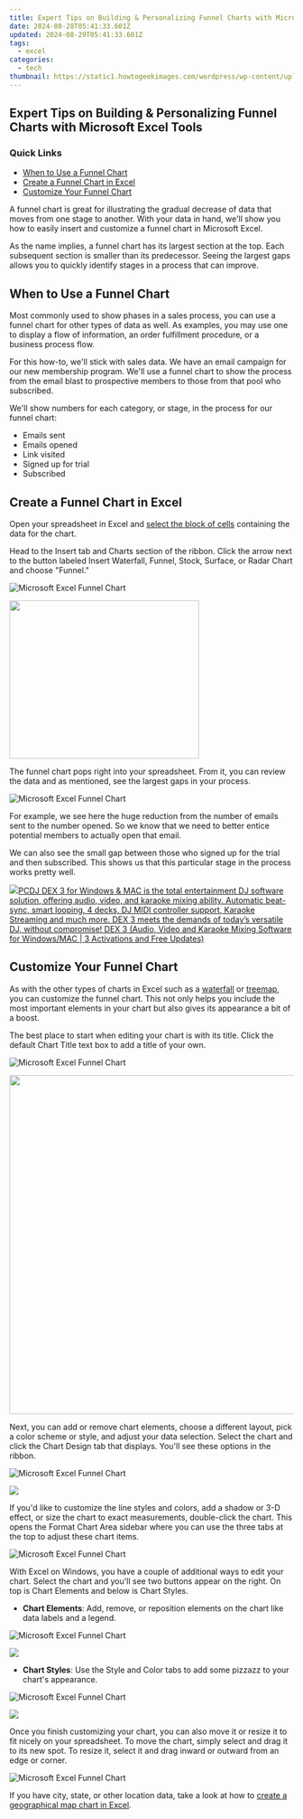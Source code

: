 ```yaml
---
title: Expert Tips on Building & Personalizing Funnel Charts with Microsoft Excel Tools
date: 2024-08-28T05:41:33.601Z
updated: 2024-08-29T05:41:33.601Z
tags:
  - excel
categories:
  - tech
thumbnail: https://static1.howtogeekimages.com/wordpress/wp-content/uploads/2021/09/ExcelFunnelChart.png
---
```


## Expert Tips on Building & Personalizing Funnel Charts with Microsoft Excel Tools

### Quick Links

* [When to Use a Funnel Chart](https://iphone-unlock.techidaily.com/how-to-unlock-stolen-apple-iphone-12-in-different-conditionsin-drfone-by-drfone-ios/)
* [Create a Funnel Chart in Excel](https://tiktok-videos.techidaily.com/new-chortling-chronicles-new-comedy-sensations-on-tiktok/)
* [Customize Your Funnel Chart](https://instagram-video-recordings.techidaily.com/new-spotlight-on-recent-unfollows-on-instagram-for-2024/)

 A funnel chart is great for illustrating the gradual decrease of data that moves from one stage to another. With your data in hand, we'll show you how to easily insert and customize a funnel chart in Microsoft Excel.

 As the name implies, a funnel chart has its largest section at the top. Each subsequent section is smaller than its predecessor. Seeing the largest gaps allows you to quickly identify stages in a process that can improve.

##  When to Use a Funnel Chart

 Most commonly used to show phases in a sales process, you can use a funnel chart for other types of data as well. As examples, you may use one to display a flow of information, an order fulfillment procedure, or a business process flow.

 For this how-to, we'll stick with sales data. We have an email campaign for our new membership program. We'll use a funnel chart to show the process from the email blast to prospective members to those from that pool who subscribed.

 We'll show numbers for each category, or stage, in the process for our funnel chart:

* Emails sent
* Emails opened
* Link visited
* Signed up for trial
* Subscribed

##  Create a Funnel Chart in Excel

 Open your spreadsheet in Excel and [select the block of cells](https://buynow-tips.techidaily.com/exploring-a-ravaged-world-on-motorcycle-in-days-gone-our-comprehhavis-review/) containing the data for the chart.

 Head to the Insert tab and Charts section of the ribbon. Click the arrow next to the button labeled Insert Waterfall, Funnel, Stock, Surface, or Radar Chart and choose "Funnel."

![Microsoft Excel Funnel Chart](https://static1.howtogeekimages.com/wordpress/wp-content/uploads/2021/09/ExcelFunnelChart.png) 

<!-- affiliate ads begin -->
<a href="https://laganoo.pxf.io/c/5597632/1657397/16446" target="_top" id="1657397"><img src="//a.impactradius-go.com/display-ad/16446-1657397" border="0" alt="" width="336" height="280"/></a><img height="0" width="0" src="https://imp.pxf.io/i/5597632/1657397/16446" style="position:absolute;visibility:hidden;" border="0" />
<!-- affiliate ads end -->
 The funnel chart pops right into your spreadsheet. From it, you can review the data and as mentioned, see the largest gaps in your process.

![Microsoft Excel Funnel Chart](https://static1.howtogeekimages.com/wordpress/wp-content/uploads/2021/09/ExcelFunnelChart.png) 

 For example, we see here the huge reduction from the number of emails sent to the number opened. So we know that we need to better entice potential members to actually open that email.

 We can also see the small gap between those who signed up for the trial and then subscribed. This shows us that this particular stage in the process works pretty well.

<!-- affiliate ads begin -->
<a href="https://shop.pcdj.com/order/checkout.php?PRODS=4698824&QTY=1&AFFILIATE=108875&CART=1"> <img src="https://secure.avangate.com/images/merchant/47f4b6321e9fd8e8f7326a6adc1a7c1e/products/dex3pro-screenshot-homepage.png" border="0">PCDJ DEX 3 for Windows & MAC is the total entertainment DJ software solution, offering audio, video, and karaoke mixing ability. Automatic beat-sync, smart looping, 4 decks, DJ MIDI controller support, Karaoke Streaming and much more. 
DEX 3 meets the demands of today’s versatile DJ, without compromise! 
DEX 3 (Audio, Video and Karaoke Mixing Software for Windows/MAC | 3 Activations and Free Updates)</a>
<!-- affiliate ads end -->
##  Customize Your Funnel Chart

 As with the other types of charts in Excel such as a [waterfall](https://youtube-docs.techidaily.com/approved-strategies-for-effective-youtube-playlist-distribution/) or [treemap](https://extra-guidance.techidaily.com/maximizing-value-in-your-cloud-service-expenditure-for-2024/), you can customize the funnel chart. This not only helps you include the most important elements in your chart but also gives its appearance a bit of a boost.

 The best place to start when editing your chart is with its title. Click the default Chart Title text box to add a title of your own.

![Microsoft Excel Funnel Chart](https://static1.howtogeekimages.com/wordpress/wp-content/uploads/2021/09/ExcelFunnelChart.png) 

<!-- affiliate ads begin -->
<a href="https://appsumo.8odi.net/c/5597632/2082535/7443" target="_top" id="2082535"><img src="//a.impactradius-go.com/display-ad/7443-2082535" border="0" alt="" width="1200" height="600"/></a><img height="0" width="0" src="https://appsumo.8odi.net/i/5597632/2082535/7443" style="position:absolute;visibility:hidden;" border="0" />
<!-- affiliate ads end -->
 Next, you can add or remove chart elements, choose a different layout, pick a color scheme or style, and adjust your data selection. Select the chart and click the Chart Design tab that displays. You'll see these options in the ribbon.

![Microsoft Excel Funnel Chart](https://static1.howtogeekimages.com/wordpress/wp-content/uploads/2021/09/ExcelFunnelChart.png) 

<!-- affiliate ads begin -->
<a href="https://secure.2checkout.com/order/checkout.php?PRODS=3727260&QTY=1&AFFILIATE=108875&CART=1"><img src="http://www.aiseesoft.com/avangate/30p/banner.jpg" border="0"></a>
<!-- affiliate ads end -->
 If you'd like to customize the line styles and colors, add a shadow or 3-D effect, or size the chart to exact measurements, double-click the chart. This opens the Format Chart Area sidebar where you can use the three tabs at the top to adjust these chart items.

![Microsoft Excel Funnel Chart](https://static1.howtogeekimages.com/wordpress/wp-content/uploads/2021/09/ExcelFunnelChart.png) 

 With Excel on Windows, you have a couple of additional ways to edit your chart. Select the chart and you'll see two buttons appear on the right. On top is Chart Elements and below is Chart Styles.

* **Chart Elements**: Add, remove, or reposition elements on the chart like data labels and a legend.

![Microsoft Excel Funnel Chart](https://static1.howtogeekimages.com/wordpress/wp-content/uploads/2021/09/ExcelFunnelChart.png) 

<!-- affiliate ads begin -->
<a href="https://shop.mondly.com/affiliate.php?ACCOUNT=ATISTUDI&AFFILIATE=108875&PATH=https%3A%2F%2Fwww.mondly.com%3FAFFILIATE%3D108875%26RESOURCE%3D%2BGeneral%2B970x90%2B"><img src="https://secure.avangate.com/images/merchant/69c418c33ec2e1a4267fa9bb77fa1428/general-970x90.gif" border="0"></a>
<!-- affiliate ads end -->
* **Chart Styles**: Use the Style and Color tabs to add some pizzazz to your chart's appearance.

![Microsoft Excel Funnel Chart](https://static1.howtogeekimages.com/wordpress/wp-content/uploads/2021/09/ExcelFunnelChart.png) 

<!-- affiliate ads begin -->
<a href="https://store.massmailsoftware.com/order/checkout.php?PRODS=2069351&QTY=1&AFFILIATE=108875&CART=1"><img src="https://secure.avangate.com/images/merchant/dc87c13749315c7217cdc4ac692e704c/banera_for_partners-24_%282%29.jpg" border="0"></a>
<!-- affiliate ads end -->
 Once you finish customizing your chart, you can also move it or resize it to fit nicely on your spreadsheet. To move the chart, simply select and drag it to its new spot. To resize it, select it and drag inward or outward from an edge or corner.

![Microsoft Excel Funnel Chart](https://static1.howtogeekimages.com/wordpress/wp-content/uploads/2021/09/ExcelFunnelChart.png) 

 If you have city, state, or other location data, take a look at how to [create a geographical map chart in Excel](https://data-safeguard.techidaily.com/2024s-ultimate-guide-to-the-best-iphone-data-restoration-software-for-ios-17-devices/).

<ins class="adsbygoogle"
     style="display:block"
     data-ad-format="autorelaxed"
     data-ad-client="ca-pub-7571918770474297"
     data-ad-slot="1223367746"></ins>



<ins class="adsbygoogle"
     style="display:block"
     data-ad-client="ca-pub-7571918770474297"
     data-ad-slot="8358498916"
     data-ad-format="auto"
     data-full-width-responsive="true"></ins>


